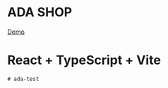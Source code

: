 # ADA SHOP
[Demo](https://ada-test-nine.vercel.app/)



# React + TypeScript + Vite




```
#   a d a - t e s t 
 
 
